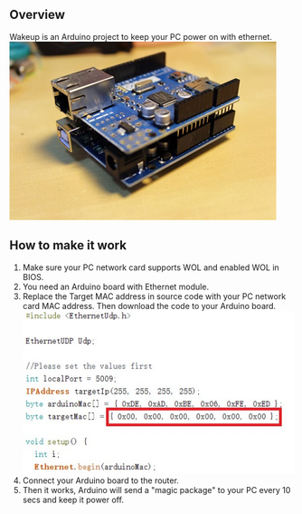 ## Overview
Wakeup is an Arduino project to keep your PC power on with ethernet.
![photo](images/photo.jpg)

## How to make it work
1. Make sure your PC network card supports WOL and enabled WOL in BIOS.
2. You need an Arduino board with Ethernet module.
3. Replace the Target MAC address in source code with your PC network card MAC address. Then download the code to your Arduino board.
![code](images/code.jpg)
4. Connect your Arduino board to the router.
5. Then it works, Arduino will send a "magic package" to your PC every 10 secs and keep it power off.
